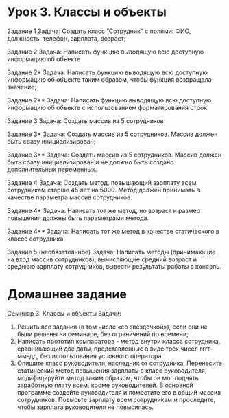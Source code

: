 # Урок 3. Классы и объекты

Задание 1
Задача: Создать класс ”Сотрудник” с полями: ФИО, должность, телефон,
зарплата, возраст; 

Задание 2
Задача: Написать функцию выводящую всю доступную информацию об
объекте

Задание 2*
Задача: Написать функцию выводящую всю доступную информацию об объекте таким образом, чтобы функция
возвращала значение;

Задание 2**
Задача: Написать функцию выводящую всю доступную информацию об объекте с использованием форматирования
строк.

Задание 3
Задача: Создать массив из 5 сотрудников 

Задание 3*
Задача: Создать массив из 5 сотрудников. Массив должен быть сразу инициализирован; 

Задание 3**
Задача: Создать массив из 5 сотрудников. Массив должен быть сразу инициализирован и не должно быть создано
дополнительных переменных. 

Задание 4
Задача: Создать метод, повышающий зарплату всем сотрудникам старше
45 лет на 5000. Метод должен принимать в качестве параметра массив
сотрудников.

Задание 4*
Задача: Написать тот же метод, но возраст и размер повышения должны быть параметрами метода.

Задание 4**
Задача: Написать тот же метод в качестве статического в классе сотрудника.

Задание 5 (необязательное)
Задача: Написать методы (принимающие на вход массив сотрудников),
вычисляющие средний возраст и среднюю зарплату сотрудников, вывести
результаты работы в консоль. 

# Домашнее задание
Семинар 3. Классы и объекты
Задачи:
1. Решить все задания (в том числе «со звёздочкой»), если они не были решены на
семинаре, без ограничений по времени;
2. Написать прототип компаратора - метод внутри класса сотрудника, сравнивающий
две даты, представленные в виде трёх чисел гггг-мм-дд, без использования
условного оператора.
3. Опишите класс руководителя, наследник от сотрудника. Перенесите статический
метод повышения зарплаты в класс руководителя, модифицируйте метод таким
образом, чтобы он мог поднять заработную плату всем, кроме руководителей. В
основной программе создайте руководителя и поместите его в общий массив
сотрудников. Повысьте зарплату всем сотрудникам и проследите, чтобы зарплата
руководителя не повысилась.
